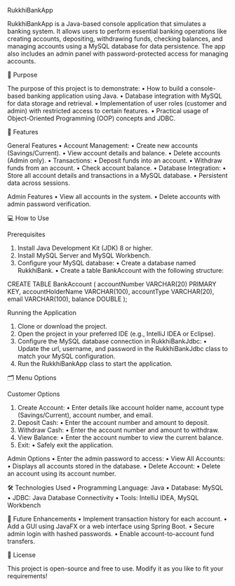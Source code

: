RukkhiBankApp

RukkhiBankApp is a Java-based console application that simulates a banking system. 
It allows users to perform essential banking operations 
like creating accounts, depositing, withdrawing funds, checking balances, and managing accounts 
using a MySQL database for data persistence. 
The app also includes an admin panel with password-protected access for managing accounts.

📌 Purpose

The purpose of this project is to demonstrate:
•	How to build a console-based banking application using Java.
•	Database integration with MySQL for data storage and retrieval.
•	Implementation of user roles (customer and admin) with restricted access to certain features.
•	Practical usage of Object-Oriented Programming (OOP) concepts and JDBC.

🚀 Features

General Features
•	Account Management:
•	Create new accounts (Savings/Current).
•	View account details and balance.
•	Delete accounts (Admin only).
•	Transactions:
•	Deposit funds into an account.
•	Withdraw funds from an account.
•	Check account balance.
•	Database Integration:
•	Store all account details and transactions in a MySQL database.
•	Persistent data across sessions.

Admin Features
•	View all accounts in the system.
•	Delete accounts with admin password verification.

💻 How to Use

Prerequisites
1.	Install Java Development Kit (JDK) 8 or higher.
2.	Install MySQL Server and MySQL Workbench.
3.	Configure your MySQL database:
•	Create a database named RukkhiBank.
•	Create a table BankAccount with the following structure:

CREATE TABLE BankAccount (
accountNumber VARCHAR(20) PRIMARY KEY,
accountHolderName VARCHAR(100),
accountType VARCHAR(20),
email VARCHAR(100),
balance DOUBLE
);



Running the Application
1.	Clone or download the project.
2.	Open the project in your preferred IDE (e.g., IntelliJ IDEA or Eclipse).
3.	Configure the MySQL database connection in RukkhiBankJdbc:
•	Update the url, username, and password in the RukkhiBankJdbc class to match your MySQL configuration.
4.	Run the RukkhiBankApp class to start the application.

🗂️ Menu Options

Customer Options
1.	Create Account:
•	Enter details like account holder name, account type (Savings/Current), account number, and email.
2.	Deposit Cash:
•	Enter the account number and amount to deposit.
3.	Withdraw Cash:
•	Enter the account number and amount to withdraw.
4.	View Balance:
•	Enter the account number to view the current balance.
5.	Exit:
•	Safely exit the application.

Admin Options
•	Enter the admin password to access:
•	View All Accounts:
•	Displays all accounts stored in the database.
•	Delete Account:
•	Delete an account using its account number.

🛠️ Technologies Used
•	Programming Language: Java
•	Database: MySQL
•	JDBC: Java Database Connectivity
•	Tools: IntelliJ IDEA, MySQL Workbench

📝 Future Enhancements
•	Implement transaction history for each account.
•	Add a GUI using JavaFX or a web interface using Spring Boot.
•	Secure admin login with hashed passwords.
•	Enable account-to-account fund transfers.

📄 License

This project is open-source and free to use. Modify it as you like to fit your requirements!